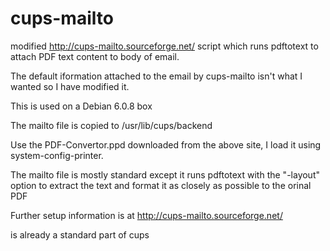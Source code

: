 cups-mailto
===========

modified http://cups-mailto.sourceforge.net/ script which runs pdftotext to attach PDF text content to body of email.

The default iformation attached to the email by cups-mailto isn't what I wanted so I have modified it.

This is used on a Debian 6.0.8 box

The mailto file is copied to /usr/lib/cups/backend 

Use the PDF-Convertor.ppd downloaded from the above site, I load it using system-config-printer.

The mailto file is mostly standard except it runs pdftotext with the "-layout" option to extract the text and 
format it as closely as possible to the orinal PDF

Further setup information is at http://cups-mailto.sourceforge.net/

is already a standard part of cups
